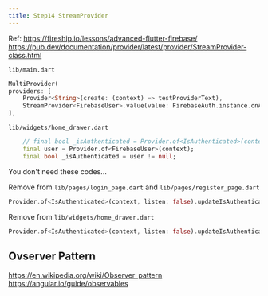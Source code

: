 ```yaml
---
title: Step14 StreamProvider
---
```


Ref:
https://fireship.io/lessons/advanced-flutter-firebase/
https://pub.dev/documentation/provider/latest/provider/StreamProvider-class.html

`lib/main.dart`
```dart
MultiProvider(
providers: [
	Provider<String>(create: (context) => testProviderText),
	StreamProvider<FirebaseUser>.value(value: FirebaseAuth.instance.onAuthStateChanged)
],
```

`lib/widgets/home_drawer.dart`
```dart
	// final bool _isAuthenticated = Provider.of<IsAuthenticated>(context).isAuthenticated;
	final user = Provider.of<FirebaseUser>(context);
	final bool _isAuthenticated = user != null;
```

You don't need these codes...


Remove from `lib/pages/login_page.dart` and `lib/pages/register_page.dart`
```dart
Provider.of<IsAuthenticated>(context, listen: false).updateIsAuthenticated(true);
```

Remove from `lib/widgets/home_drawer.dart` 
```dart
Provider.of<IsAuthenticated>(context, listen: false).updateIsAuthenticated(false);
```


## Ovserver Pattern
https://en.wikipedia.org/wiki/Observer_pattern
https://angular.io/guide/observables